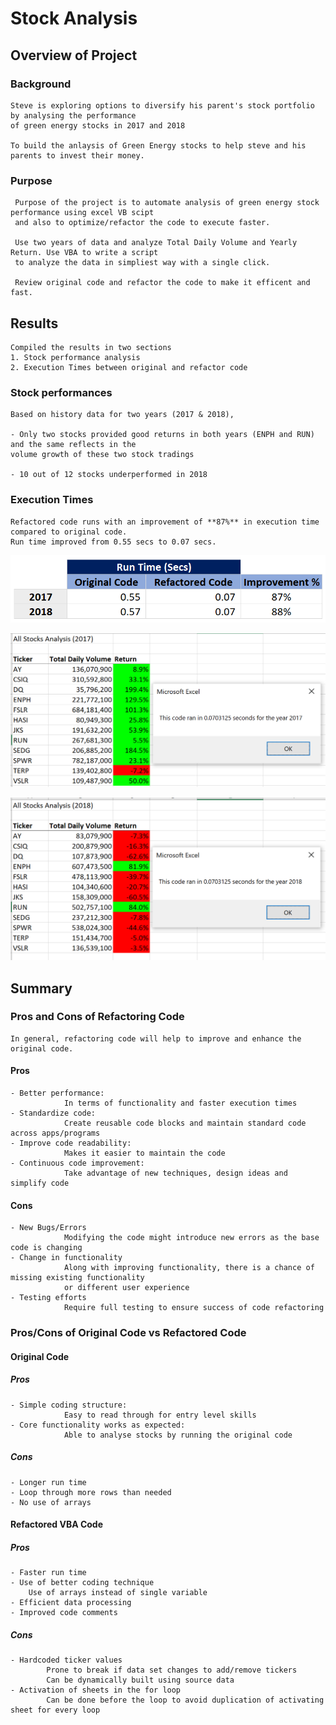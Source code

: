 # Stock Analysis

## Overview of Project

### Background

    Steve is exploring options to diversify his parent's stock portfolio by analysing the performance 
    of green energy stocks in 2017 and 2018

    To build the anlaysis of Green Energy stocks to help steve and his parents to invest their money.
     
### Purpose

     Purpose of the project is to automate analysis of green energy stock performance using excel VB scipt 
     and also to optimize/refactor the code to execute faster.
     
     Use two years of data and analyze Total Daily Volume and Yearly Return. Use VBA to write a script 
     to analyze the data in simpliest way with a single click.

     Review original code and refactor the code to make it efficent and fast.

## Results

    Compiled the results in two sections 
    1. Stock performance analysis
    2. Execution Times between original and refactor code

### Stock performances

    Based on history data for two years (2017 & 2018),

    - Only two stocks provided good returns in both years (ENPH and RUN) and the same reflects in the 
    volume growth of these two stock tradings

    - 10 out of 12 stocks underperformed in 2018

### Execution Times
    
    Refactored code runs with an improvement of **87%** in execution time compared to original code. 
    Run time improved from 0.55 secs to 0.07 secs.
       
 ![](https://github.com/SuniAnalytics/stock-analysis/blob/main/Resources/Screenshot1_RunTimeComparision.png)
     
 ![](https://github.com/SuniAnalytics/stock-analysis/blob/main/Resources/VBA_Challenge_2017.png)

 ![](https://github.com/SuniAnalytics/stock-analysis/blob/main/Resources/VBA_Challenge_2018.png) 

## Summary

### Pros and Cons of Refactoring Code

    In general, refactoring code will help to improve and enhance the original code.
    
#### Pros

    - Better performance: 
                In terms of functionality and faster execution times
    - Standardize code: 
                Create reusable code blocks and maintain standard code across apps/programs
    - Improve code readability: 
                Makes it easier to maintain the code
    - Continuous code improvement: 
                Take advantage of new techniques, design ideas and simplify code

#### Cons

    - New Bugs/Errors
                Modifying the code might introduce new errors as the base code is changing
    - Change in functionality
                Along with improving functionality, there is a chance of missing existing functionality 
                or different user experience
    - Testing efforts
                Require full testing to ensure success of code refactoring


### Pros/Cons of Original Code vs Refactored Code

#### Original Code

##### Pros

    - Simple coding structure: 
                Easy to read through for entry level skills
    - Core functionality works as expected: 
                Able to analyse stocks by running the original code


##### Cons

    - Longer run time
    - Loop through more rows than needed
    - No use of arrays


#### Refactored VBA Code

##### Pros

    - Faster run time
    - Use of better coding technique
        Use of arrays instead of single variable 
    - Efficient data processing
    - Improved code comments

##### Cons

    - Hardcoded ticker values
            Prone to break if data set changes to add/remove tickers
            Can be dynamically built using source data
    - Activation of sheets in the for loop
            Can be done before the loop to avoid duplication of activating sheet for every loop
